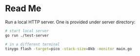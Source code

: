# Read Me

Run a local HTTP server. One is provided under server directory:

```sh
# start local server
go run ./test-server

# in a different terminal 
tinygo flash -target=pico -stack-size=8kb -monitor main.go
```
